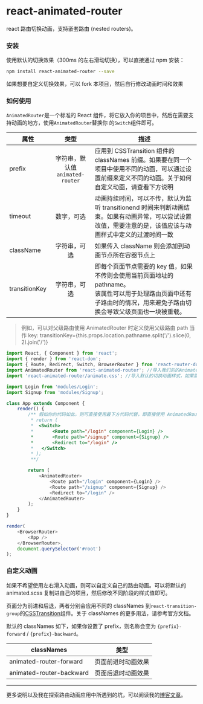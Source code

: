 # react-animated-router

react 路由切换动画，支持嵌套路由 (nested routers)。

### 安装

使用默认的切换效果（300ms 的左右滑动切换），可以直接通过 npm 安装：

```bash
npm install react-animated-router --save
```

如果想要自定义切换效果，可以 fork 本项目，然后自行修改动画时间和效果

### 如何使用

`AnimatedRouter`是一个标准的 React 组件，将它放入你的项目中，然后在需要支持动画的地方，使用`AnimatedRouter`替换你
的`Switch`组件即可。

| 属性          |              类型               | 描述                                                                                                                                                                      |
| ------------- | :-----------------------------: | ------------------------------------------------------------------------------------------------------------------------------------------------------------------------- |
| prefix        | 字符串，默认值`animated-router` | 应用到 CSSTransition 组件的 classNames 前缀。如果要在同一个项目中使用不同的动画，可以通过设置前缀来定义不同的动画。关于如何自定义动画，请查看下方说明                     |
| timeout       |           数字，可选            | 动画持续时间，可以不传，默认为监听 transitionend 时间来判断动画结束。如果有动画异常，可以尝试设置改值，需要注意的是，该值应该与动画样式中定义的过渡时间一致               |
| className     |          字符串，可选           | 如果传入 className 则会添加到动画节点所在容器节点上                                                                                                                       |
| transitionKey |          字符串，可选           | 即每个页面节点需要的 key 值，如果不传则会使用当前页面地址的 pathname。<br/>该属性可以用于处理路由页面中还有子路由时的情况，用来避免子路由切换会导致父级页面也一块被重载。 |

> 例如，可以对父级路由使用 AnimatedRouter 时定义使用父级路由 path 当作 key:
> transitionKey={this.props.location.pathname.split('/').slice(0, 2).join('/')}

```javascript
import React, { Component } from 'react';
import { render } from 'react-dom';
import { Route, Redirect, Switch, BrowserRouter } from 'react-router-dom';
import AnimatedRouter from 'react-animated-router'; //导入我们的的AnimatedRouter组件
import 'react-animated-router/animate.css'; //导入默认的切换动画样式，如果需要其它切换样式，可以导入自己的动画样式定义文件

import Login from 'modules/Login';
import Signup from 'modules/Signup';

class App extends Component {
    render() {
        /** 假如你的代码如此，则可直接使用最下方代码代替，即直接使用 AnimatedRouter 替换掉Switch
         * return (
         *  <Switch>
         *       <Route path="/login" component={Login} />
         *       <Route path="/signup" component={Signup} />
         *       <Redirect to="/login" />
         *   </Switch>
         * );
         **/

        return (
            <AnimatedRouter>
                <Route path="/login" component={Login} />
                <Route path="/signup" component={Signup} />
                <Redirect to="/login" />
            </AnimatedRouter>
        );
    }
}

render(
    <BrowserRouter>
        <App />
    </BrowserRouter>,
    document.querySelector('#root')
);
```

### 自定义动画

如果不希望使用左右滑入动画，则可以自定义自己的路由动画。可以将默认的 animated.scss 复制进自己的项目，然后修改不同阶段的样式值即可。

页面分为前进和后退，两者分别会应用不同的 classNames 到`react-transition-group`的[CSSTransition](http://reactcommunity.org/react-transition-group/css-transition)组件。关于 classNames 的更多用法，请参考官方文档。

默认的 classNames 如下，如果你设置了 prefix，则名称会变为 `{prefix}-forward` / `{prefix}-backward`。

| classNames               |        类型        |
| ------------------------ | :----------------: |
| animated-router-forward  | 页面前进时动画效果 |
| animated-router-backward | 页面后退时动画效果 |

---

更多说明以及我在探索路由动画应用中所遇到的坑，可以阅读我的[博客文章](http://www.qiqiboy.com/post/111)。
